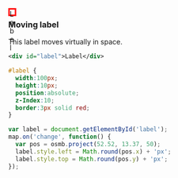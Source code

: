 <link rel="stylesheet" href="https://raw.githubusercontent.com/OSMBuildings/OSMBuildings/master/dist/OSMBuildings/OSMBuildings.css">
<link rel=stylesheet href=assets/tutorial_prep.css>
<script src=https://rawgit.com/OSMBuildings/OSMBuildings/master/dist/OSMBuildings/OSMBuildings.js></script>

<div id='map'></div>
<div id="label">Label</div>

<script src=assets/tutorial_prep.js></script>

<style>
  #label {
    width:10px;
    height:10px;
    position:absolute;
    z-Index:10;
    border:3px solid red;
  }
</style>

<script>
  map.setPosition({latitude: 52.52, longitude: 13.37});
  
  var label = document.getElementById('label');
  map.on('change', function() {
    var pos = osmb.project(52.52, 13.37, 50);
    label.style.left = Math.round(pos.x) + 'px';
    label.style.top = Math.round(pos.y) + 'px';
  });
</script>

### Moving label

This label moves virtually in space.

````xml
<div id="label">Label</div>
````

````css
#label {
  width:100px;
  height:10px;
  position:absolute;
  z-Index:10;
  border:3px solid red;
}
````

````javascript
var label = document.getElementById('label');
map.on('change', function() {
  var pos = osmb.project(52.52, 13.37, 50);
  label.style.left = Math.round(pos.x) + 'px';
  label.style.top = Math.round(pos.y) + 'px';
});
````
